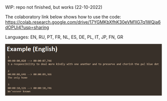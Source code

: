 WIP: repo not finished, but works (22-10-2022)

The colaboratory link below shows how to use the code:
https://colab.research.google.com/drive/17YGMKbXfhK30eVM1IG7q1WQja6dOPUi4?usp=sharing

Languages:
EN, RU, PT, FR, NL, ES, DE, PL, IT, JP, FN, GR



![Example](TranscriptionFirstExample.png)
